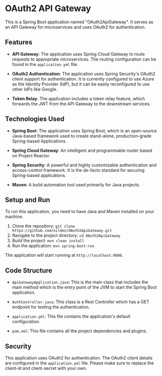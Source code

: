 # OAuth2 API Gateway

This is a Spring Boot application named "OAuth2ApiGateway". It serves as an API Gateway for microservices and uses OAuth2 for authentication.

## Features

- **API Gateway**: The application uses Spring Cloud Gateway to route requests to appropriate microservices. The routing configuration can be found in the `application.yml` file.

- **OAuth2 Authentication**: The application uses Spring Security's OAuth2 client support for authentication. It is currently configured to use Azure as the Identity Provider (IdP), but it can be easily reconfigured to use other IdPs like Google.

- **Token Relay**: The application includes a token relay feature, which forwards the JWT from the API Gateway to the downstream services.

## Technologies Used

- **Spring Boot**: The application uses Spring Boot, which is an open-source Java-based framework used to create stand-alone, production-grade Spring-based Applications.

- **Spring Cloud Gateway**: An intelligent and programmable router based on Project Reactor.

- **Spring Security**: A powerful and highly customizable authentication and access-control framework. It is the de-facto standard for securing Spring-based applications.

- **Maven**: A build automation tool used primarily for Java projects.

## Setup and Run

To run this application, you need to have Java and Maven installed on your machine.

1. Clone the repository: `git clone https://github.com/nilden/OAuth2ApiGateway.git`
2. Navigate to the project directory: `cd OAuth2ApiGateway`
3. Build the project: `mvn clean install`
4. Run the application: `mvn spring-boot:run`

The application will start running at `http://localhost:9000`.

## Code Structure

- `ApiGatewayApplication.java`: This is the main class that includes the main method which is the entry point of the JVM to start the Spring Boot application.

- `AuthController.java`: This class is a Rest Controller which has a GET endpoint for testing the authentication.

- `application.yml`: This file contains the application's default configuration.

- `pom.xml`: This file contains all the project dependencies and plugins.

## Security

This application uses OAuth2 for authentication. The OAuth2 client details are configured in the `application.yml` file. Please make sure to replace the client-id and client-secret with your own.